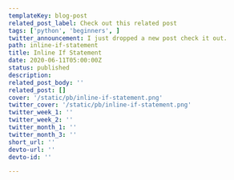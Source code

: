 ```yaml
---
templateKey: blog-post
related_post_label: Check out this related post
tags: ['python', 'beginners', ]
twitter_announcement: I just dropped a new post check it out.
path: inline-if-statement
title: Inline If Statement
date: 2020-06-11T05:00:00Z
status: published
description:
related_post_body: ''
related_post: []
cover: '/static/pb/inline-if-statement.png'
twitter_cover: '/static/pb/inline-if-statement.png'
twitter_week_1: ''
twitter_week_2: ''
twitter_month_1: ''
twitter_month_3: ''
short_url: ''
devto-url: ''
devto-id: ''

---
```


<!--
<p style='text-align: center'>
<a href='https://waylonwalker.com/blog/inline-if-statement'>
  <img
    style='width:500px; max-width:80%; margin: auto;'
    src="https://waylonwalker.com/inline-if-statement.png"
    alt="Read more from the Inline If Statement article"
  />
  </a>
</p>

-->
